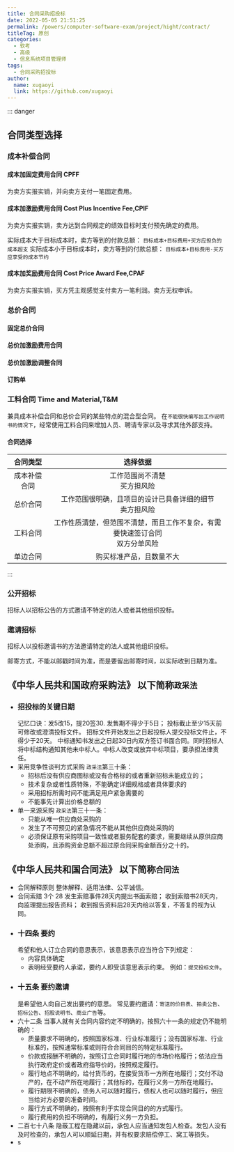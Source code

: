 ```yaml
---
title: 合同采购招投标
date: 2022-05-05 21:51:25
permalink: /powers/computer-software-exam/project/hight/contract/
titleTag: 原创
categories: 
  - 软考
  - 高级
  - 信息系统项目管理师
tags: 
  - 合同采购招投标
author: 
  name: xugaoyi
  link: https://github.com/xugaoyi
---
```

::: danger
## 合同类型选择
### 成本补偿合同
#### 成本加固定费用合同 CPFF
为卖方实报实销，并向卖方支付一笔固定费用。
#### 成本加激励费用合同 Cost Plus Incentive Fee,CPIF
为卖方实报实销，卖方达到合同规定的绩效目标时支付预先确定的费用。

实际成本大于目标成本时，卖方等到的付款总额：
`目标成本+目标费用+买方应担负的成本超支`
实际成本小于目标成本时，卖方等到的付款总额：
`目标成本+目标费用-买方应享受的成本节约`
#### 成本加奖励费用合同 Cost Price Award Fee,CPAF 
为卖方实报实销，买方凭主观感觉支付卖方一笔利润。卖方无权申诉。
### 总价合同
#### 固定总价合同
#### 总价加激励费用合同
#### 总价加激励调整合同
#### 订购单
### 工料合同 Time and Material,T&M
兼具成本补偿合同和总价合同的某些特点的混合型合同。
在`不能很快编写出工作说明书的情况下`，经常使用工料合同来增加人员、聘请专家以及寻求其他外部支持。

#### 合同选择

|   合同类型   |                                    选择依据                                    |
| :----------: | :----------------------------------------------------------------------------: |
| 成本补偿合同 |                         工作范围尚不清楚<br>买方担风险                         |
|   总价合同   |           工作范围很明确，且项目的设计已具备详细的细节<br>卖方担风险           |
|   工料合同   | 工作性质清楚，但范围不清楚，而且工作不复杂，有需要快速签订合同<br>双方分单风险 |
|   单边合同   |                            购买标准产品，且数量不大                            |

:::
### 公开招标
招标人以招标公告的方式邀请不特定的法人或者其他组织投标。
### 邀请招标
招标人以投标邀请书的方法邀请特定的法人或其他组织投标。

邮寄方式，不能以邮戳时间为准，而是要留出邮寄时间，以实际收到日期为准。
## 《中华人民共和国政府采购法》 以下简称`政采法`
- ### 招投标的关键日期
  记忆口诀：发5改15，提20签30.
  发售期不得少于5日；
  投标截止至少15天前可修改或澄清投标文件。
  招标文件开始发出之日起投标人提交投标文件止，不得少于20天。
  中标通知书发出之日起30日内双方签订书面合同。同时招标人将中标结构通知其他未中标人。中标人改变或放弃中标项目，要承担法律责任。
- 采用竞争性谈判方式采购
  `政采法`第三十条：
  - 招标后没有供应商图标或没有合格标的或者重新招标未能成立的；
  - 技术复杂或者性质特殊，不能确定详细规格或者具体要求的
  - 采用招标所需时间不能满足用户紧急需要的
  - 不能事先计算出价格总额的
- 单一来源采购
  `政采法`第三十一条：
  - 只能从唯一供应商处采购的
  - 发生了不可预见的紧急情况不能从其他供应商处采购的
  - 必须保证原有采购项目一致性或者服务配套的要求，需要继续从原供应商处添购，且添购资金总额不超过原合同采购金额百分之十的。
## 《中华人民共和国合同法》 以下简称`合同法`
- 合同解释原则
  整体解释、适用法律、公平诚信。
- 合同索赔 3个 28
  发生索赔事件28天内提出书面索赔；
  收到索赔书28天内，向监理提出报告资料；
  收到报告资料后28天内给以答复，不答复的视为认同。
- ### 十四条 要约
  希望和他人订立合同的意思表示，该意思表示应当符合下列规定：
  - 内容具体确定
  - 表明经受要约人承诺，要约人即受该意思表示约束。
  例如：`提交投标文件`。
- ### 十五条 要约邀请
  是希望他人向自己发出要约的意思。
  常见要约邀请：`寄送的价目表`、`拍卖公告`、`招标公告`、`招股说明书`、`商业广告`等。
- 六十二条
  当事人就有关合同内容约定不明确的，按照六十一条的规定仍不能明确的：
  - 质量要求不明确的，按照国家标准、行业标准履行；没有国家标准、行业标准的，按照通常标准或则符合合同目的的特定标准履行。
  - 价款或报酬不明确的，按照订立合同时履行地的市场价格履行；依法应当执行政府定价或者政府指导价的，按照规定履行。
  - 履行地点不明确的，给付货币的，在接受货币一方所在地履行；交付不动产的，在不动产所在地履行；其他标的，在履行义务一方所在地履行。
  - 履行期限不明确的，债务人可以随时履行，债权人也可以随时履行，但应当给对方必要的准备时间。
  - 履行方式不明确的，按照有利于实现合同目的的方式履行。
  - 履行费用的负担不明确的，有履行义务一方负担。
- 二百七十八条
  隐蔽工程在隐藏以前，承包人应当通知发包人检查。发包人没有及时检查的，承包人可以顺延日期，并有权要求赔偿停工、窝工等损失。
- s